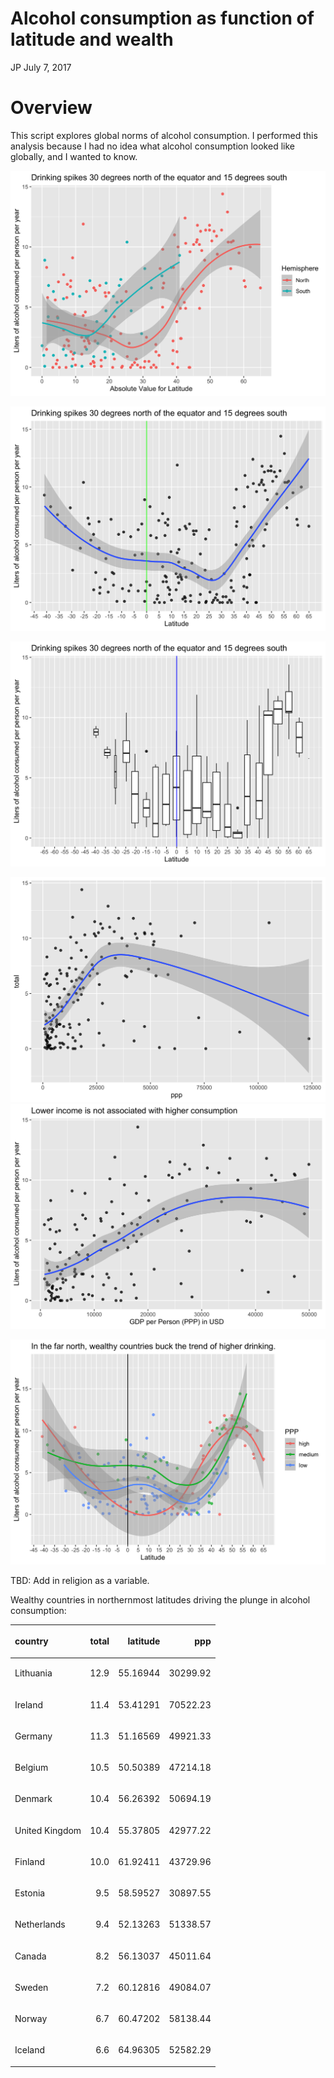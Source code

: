 Alcohol consumption as function of latitude and wealth
================
JP
July 7, 2017

# Overview

This script explores global norms of alcohol consumption. I performed
this analysis because I had no idea what alcohol consumption looked like
globally, and I wanted to
know.

![](figs/unnamed-chunk-2-1.png)<!-- -->

![](figs/unnamed-chunk-3-1.png)<!-- -->

![](figs/unnamed-chunk-4-1.png)<!-- -->

![](figs/unnamed-chunk-5-1.png)<!-- -->![](figs/unnamed-chunk-5-2.png)<!-- -->

![](figs/unnamed-chunk-6-1.png)<!-- -->

TBD: Add in religion as a variable.

Wealthy countries in northernmost latitudes driving the plunge in
alcohol consumption:

<table class="table" style="margin-left: auto; margin-right: auto;">

<thead>

<tr>

<th style="text-align:left;">

country

</th>

<th style="text-align:right;">

total

</th>

<th style="text-align:right;">

latitude

</th>

<th style="text-align:right;">

ppp

</th>

</tr>

</thead>

<tbody>

<tr>

<td style="text-align:left;">

Lithuania

</td>

<td style="text-align:right;">

12.9

</td>

<td style="text-align:right;">

55.16944

</td>

<td style="text-align:right;">

30299.92

</td>

</tr>

<tr>

<td style="text-align:left;">

Ireland

</td>

<td style="text-align:right;">

11.4

</td>

<td style="text-align:right;">

53.41291

</td>

<td style="text-align:right;">

70522.23

</td>

</tr>

<tr>

<td style="text-align:left;">

Germany

</td>

<td style="text-align:right;">

11.3

</td>

<td style="text-align:right;">

51.16569

</td>

<td style="text-align:right;">

49921.33

</td>

</tr>

<tr>

<td style="text-align:left;">

Belgium

</td>

<td style="text-align:right;">

10.5

</td>

<td style="text-align:right;">

50.50389

</td>

<td style="text-align:right;">

47214.18

</td>

</tr>

<tr>

<td style="text-align:left;">

Denmark

</td>

<td style="text-align:right;">

10.4

</td>

<td style="text-align:right;">

56.26392

</td>

<td style="text-align:right;">

50694.19

</td>

</tr>

<tr>

<td style="text-align:left;">

United Kingdom

</td>

<td style="text-align:right;">

10.4

</td>

<td style="text-align:right;">

55.37805

</td>

<td style="text-align:right;">

42977.22

</td>

</tr>

<tr>

<td style="text-align:left;">

Finland

</td>

<td style="text-align:right;">

10.0

</td>

<td style="text-align:right;">

61.92411

</td>

<td style="text-align:right;">

43729.96

</td>

</tr>

<tr>

<td style="text-align:left;">

Estonia

</td>

<td style="text-align:right;">

9.5

</td>

<td style="text-align:right;">

58.59527

</td>

<td style="text-align:right;">

30897.55

</td>

</tr>

<tr>

<td style="text-align:left;">

Netherlands

</td>

<td style="text-align:right;">

9.4

</td>

<td style="text-align:right;">

52.13263

</td>

<td style="text-align:right;">

51338.57

</td>

</tr>

<tr>

<td style="text-align:left;">

Canada

</td>

<td style="text-align:right;">

8.2

</td>

<td style="text-align:right;">

56.13037

</td>

<td style="text-align:right;">

45011.64

</td>

</tr>

<tr>

<td style="text-align:left;">

Sweden

</td>

<td style="text-align:right;">

7.2

</td>

<td style="text-align:right;">

60.12816

</td>

<td style="text-align:right;">

49084.07

</td>

</tr>

<tr>

<td style="text-align:left;">

Norway

</td>

<td style="text-align:right;">

6.7

</td>

<td style="text-align:right;">

60.47202

</td>

<td style="text-align:right;">

58138.44

</td>

</tr>

<tr>

<td style="text-align:left;">

Iceland

</td>

<td style="text-align:right;">

6.6

</td>

<td style="text-align:right;">

64.96305

</td>

<td style="text-align:right;">

52582.29

</td>

</tr>

</tbody>

</table>
